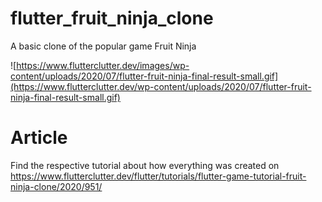 # flutter_fruit_ninja_clone

A basic clone of the popular game Fruit Ninja

![https://www.flutterclutter.dev/images/wp-content/uploads/2020/07/flutter-fruit-ninja-final-result-small.gif](https://www.flutterclutter.dev/wp-content/uploads/2020/07/flutter-fruit-ninja-final-result-small.gif)

# Article

Find the respective tutorial about how everything was created on https://www.flutterclutter.dev/flutter/tutorials/flutter-game-tutorial-fruit-ninja-clone/2020/951/
